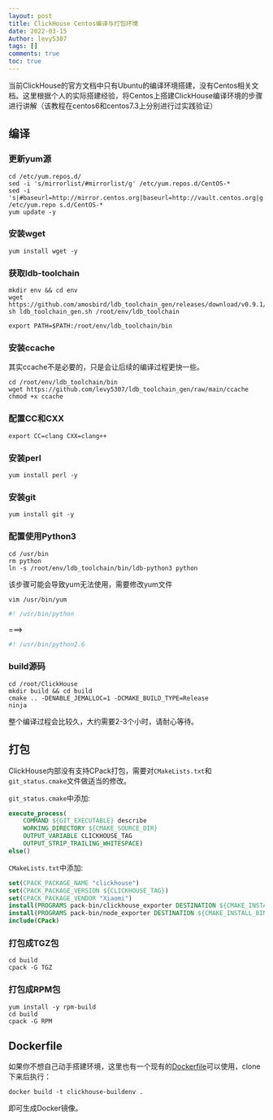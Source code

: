 ```yaml
---
layout: post
title: ClickHouse Centos编译与打包环境
date: 2022-03-15
Author: levy5307
tags: []
comments: true
toc: true
---
```


当前ClickHouse的官方文档中只有Ubuntu的编译环境搭建，没有Centos相关文档。这里根据个人的实际搭建经验，将Centos上搭建ClickHouse编译环境的步骤进行讲解（该教程在centos6和centos7.3上分别进行过实践验证）


## 编译

### 更新yum源

```shell
cd /etc/yum.repos.d/
sed -i 's/mirrorlist/#mirrorlist/g' /etc/yum.repos.d/CentOS-*
sed -i 's|#baseurl=http://mirror.centos.org|baseurl=http://vault.centos.org|g' /etc/yum.repo s.d/CentOS-*
yum update -y
```

### 安装wget

```shell
yum install wget -y
```

### 获取ldb-toolchain

```shell
mkdir env && cd env
wget https://github.com/amosbird/ldb_toolchain_gen/releases/download/v0.9.1/ldb_toolchain_gen.sh
sh ldb_toolchain_gen.sh /root/env/ldb_toolchain

export PATH=$PATH:/root/env/ldb_toolchain/bin
```

### 安装ccache

其实ccache不是必要的，只是会让后续的编译过程更快一些。

```shell
cd /root/env/ldb_toolchain/bin
wget https://github.com/levy5307/ldb_toolchain_gen/raw/main/ccache
chmod +x ccache
```

### 配置CC和CXX

```shell
export CC=clang CXX=clang++
```

### 安装perl

```shell
yum install perl -y
```

### 安装git

```shell
yum install git -y
```

### 配置使用Python3

```shell
cd /usr/bin
rm python
ln -s /root/env/ldb_toolchain/bin/ldb-python3 python
```

该步骤可能会导致yum无法使用，需要修改yum文件

```shell
vim /usr/bin/yum
```

```bash
#! /usr/bin/python
```
===>
```bash
#! /usr/bin/python2.6
```

### build源码

```shell
cd /root/ClickHouse
mkdir build && cd build
cmake .. -DENABLE_JEMALLOC=1 -DCMAKE_BUILD_TYPE=Release
ninja
```

整个编译过程会比较久，大约需要2-3个小时，请耐心等待。

## 打包

ClickHouse内部没有支持CPack打包，需要对`CMakeLists.txt`和`git_status.cmake`文件做适当的修改。

`git_status.cmake`中添加:

```cmake
execute_process(
    COMMAND ${GIT_EXECUTABLE} describe
    WORKING_DIRECTORY ${CMAKE_SOURCE_DIR}
    OUTPUT_VARIABLE CLICKHOUSE_TAG
    OUTPUT_STRIP_TRAILING_WHITESPACE)
else()
```

`CMakeLists.txt`中添加: 

```cmake
set(CPACK_PACKAGE_NAME "clickhouse")
set(CPACK_PACKAGE_VERSION ${CLICKHOUSE_TAG})
set(CPACK_PACKAGE_VENDOR "Xiaomi")
install(PROGRAMS pack-bin/clickhouse_exporter DESTINATION ${CMAKE_INSTALL_BINDIR}) 	## 将clickhouse_exporter打包进去
install(PROGRAMS pack-bin/node_exporter DESTINATION ${CMAKE_INSTALL_BINDIR}) 		## 将node_exporter打包进去
include(CPack)
```

### 打包成TGZ包

```shell
cd build
cpack -G TGZ
```

### 打包成RPM包

```shell
yum install -y rpm-build
cd build
cpack -G RPM
```

## Dockerfile

如果你不想自己动手搭建环境，这里也有一个现有的[Dockerfile](https://github.com/levy5307/ClickHouse-Docker)可以使用，clone下来后执行：

```shell
docker build -t clickhouse-buildenv .
```

即可生成Docker镜像。

